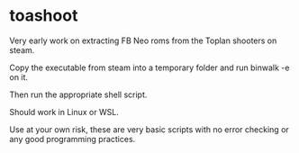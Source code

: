 # toashoot
Very early work on extracting FB Neo roms from the Toplan shooters on steam.

Copy the executable from steam into a temporary folder and run binwalk -e on it.

Then run the appropriate shell script.

Should work in Linux or WSL.

Use at your own risk, these are very basic scripts with no error checking or any good programming practices.
